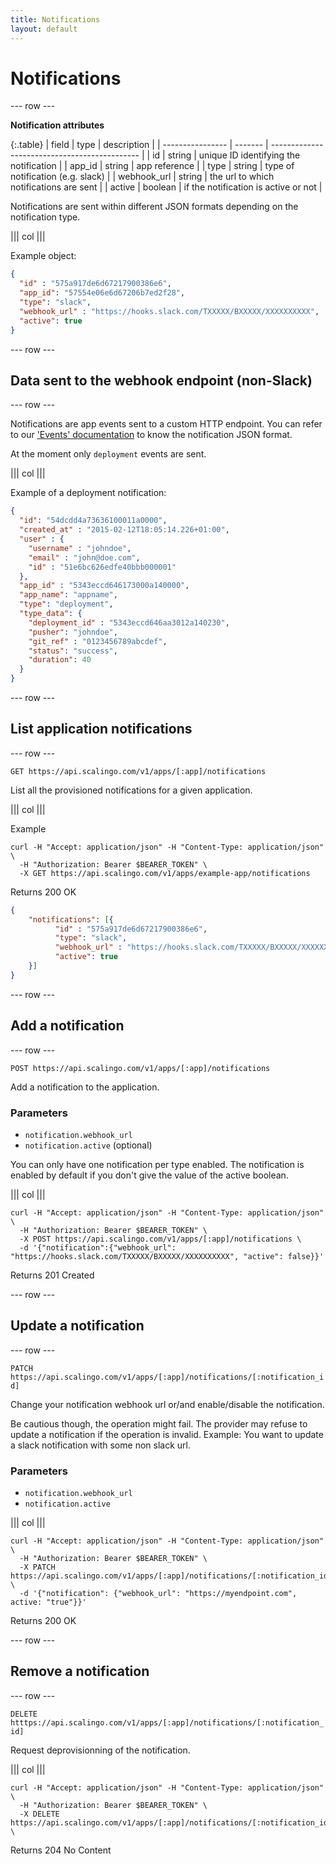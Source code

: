 ```yaml
---
title: Notifications
layout: default
---
```


# Notifications

--- row ---

**Notification attributes**

{:.table}
| field            | type    | description                                   |
| ---------------- | ------- | --------------------------------------------- |
| id               | string  | unique ID identifying the notification        |
| app_id           | string  | app reference                                 |
| type             | string  | type of notification (e.g. slack)             |
| webhook_url      | string  | the url to which notifications are sent       |
| active           | boolean | if the notification is active or not          |

Notifications are sent within different JSON formats depending on the notification type.

||| col |||

Example object:

```json
{
  "id" : "575a917de6d67217900386e6",
  "app_id": "57554e06e6d67206b7ed2f28",
  "type": "slack",
  "webhook_url" : "https://hooks.slack.com/TXXXXX/BXXXXX/XXXXXXXXXX",
  "active": true
}
```
--- row ---

## Data sent to the webhook endpoint (non-Slack)

--- row ---

Notifications are app events sent to a custom HTTP endpoint.  You can refer to
our ['Events' documentation](/events) to
know the notification JSON format.

At the moment only `deployment` events are sent.

||| col |||

Example of a deployment notification:

```json
{
  "id": "54dcdd4a73636100011a0000",
  "created_at" : "2015-02-12T18:05:14.226+01:00",
  "user" : {
    "username" : "johndoe",
    "email" : "john@doe.com",
    "id" : "51e6bc626edfe40bbb000001"
  },
  "app_id" : "5343eccd646173000a140000",
  "app_name": "appname",
  "type": "deployment",
  "type_data": {
    "deployment_id" : "5343eccd646aa3012a140230",
    "pusher": "johndoe",
    "git_ref" : "0123456789abcdef",
    "status": "success",
    "duration": 40
  }
}
```
--- row ---

## List application notifications

--- row ---

`GET https://api.scalingo.com/v1/apps/[:app]/notifications`

List all the provisioned notifications for a given application.

||| col |||

Example

```shell
curl -H "Accept: application/json" -H "Content-Type: application/json" \
  -H "Authorization: Bearer $BEARER_TOKEN" \
  -X GET https://api.scalingo.com/v1/apps/example-app/notifications
```

Returns 200 OK

```json
{
    "notifications": [{
          "id" : "575a917de6d67217900386e6",
          "type": "slack",
          "webhook_url" : "https://hooks.slack.com/TXXXXX/BXXXXX/XXXXXXXXXX",
          "active": true
    }]
}
```

--- row ---

## Add a notification

--- row ---

`POST https://api.scalingo.com/v1/apps/[:app]/notifications`

Add a notification to the application.

### Parameters

* `notification.webhook_url`
* `notification.active` (optional)

You can only have one notification per type enabled. The notification is enabled by default if you don't give the value of the active boolean.

||| col |||

```shell
curl -H "Accept: application/json" -H "Content-Type: application/json" \
  -H "Authorization: Bearer $BEARER_TOKEN" \
  -X POST https://api.scalingo.com/v1/apps/[:app]/notifications \
  -d '{"notification":{"webhook_url": "https://hooks.slack.com/TXXXXX/BXXXXX/XXXXXXXXXX", "active": false}}'
```

Returns 201 Created

--- row ---

## Update a notification

--- row ---

`PATCH https://api.scalingo.com/v1/apps/[:app]/notifications/[:notification_id]`

Change your notification webhook url or/and enable/disable the notification.

Be cautious though, the operation might fail. The provider may refuse to
update a notification if the operation is invalid. Example: You want to update a slack notification with some non slack url.

### Parameters

* `notification.webhook_url`
* `notification.active`

||| col |||

```shell
curl -H "Accept: application/json" -H "Content-Type: application/json" \
  -H "Authorization: Bearer $BEARER_TOKEN" \
  -X PATCH https://api.scalingo.com/v1/apps/[:app]/notifications/[:notification_id] \
  -d '{"notification": {"webhook_url": "https://myendpoint.com", active: "true"}}'
```

Returns 200 OK

--- row ---

## Remove a notification

--- row ---

`DELETE htttps://api.scalingo.com/v1/apps/[:app]/notifications/[:notification_id]`

Request deprovisionning of the notification.

||| col |||

```shell
curl -H "Accept: application/json" -H "Content-Type: application/json" \
  -H "Authorization: Bearer $BEARER_TOKEN" \
  -X DELETE https://api.scalingo.com/v1/apps/[:app]/notifications/[:notification_id] \
```

Returns 204 No Content
